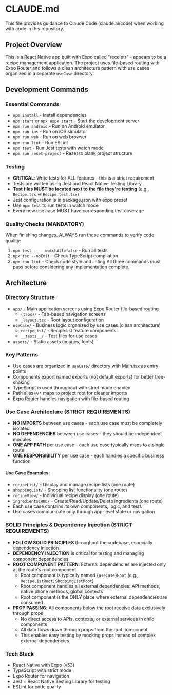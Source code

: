 # CLAUDE.md

This file provides guidance to Claude Code (claude.ai/code) when working with code in this repository.

## Project Overview
This is a React Native app built with Expo called "receiptr" - appears to be a recipe management application. The project uses file-based routing with Expo Router and follows a clean architecture pattern with use cases organized in a separate `useCase` directory.

## Development Commands

### Essential Commands
- `npm install` - Install dependencies
- `npm start` or `npx expo start` - Start the development server
- `npm run android` - Run on Android emulator
- `npm run ios` - Run on iOS simulator  
- `npm run web` - Run on web browser
- `npm run lint` - Run ESLint
- `npm test` - Run Jest tests with watch mode
- `npm run reset-project` - Reset to blank project structure

### Testing
- **CRITICAL**: Write tests for ALL features - this is a strict requirement
- Tests are written using Jest and React Native Testing Library
- **Test files MUST be located next to the file they're testing** (e.g., `Recipe.tsx` → `Recipe.test.tsx`)
- Jest configuration is in package.json with expo preset
- Use `npm test` to run tests in watch mode
- Every new use case MUST have corresponding test coverage

### Quality Checks (MANDATORY)
When finishing changes, ALWAYS run these commands to verify code quality:
1. `npm test -- --watchAll=false` - Run all tests
2. `npx tsc --noEmit` - Check TypeScript compilation
3. `npm run lint` - Check code style and linting
All three commands must pass before considering any implementation complete.

## Architecture

### Directory Structure
- `app/` - Main application screens using Expo Router file-based routing
  - `(tabs)/` - Tab-based navigation screens
  - `_layout.tsx` - Root layout configuration
- `useCase/` - Business logic organized by use cases (clean architecture)
  - `recipeList/` - Recipe list feature components
  - `__tests__/` - Test files for use cases
- `assets/` - Static assets (images, fonts)

### Key Patterns
- Use cases are organized in `useCase/` directory with Main.tsx as entry points
- Components export named exports (not default exports) for better tree-shaking
- TypeScript is used throughout with strict mode enabled
- Path alias `@/*` maps to project root for cleaner imports
- Expo Router handles navigation with file-based routing

### Use Case Architecture (STRICT REQUIREMENTS)
- **NO IMPORTS** between use cases - each use case must be completely isolated
- **NO DEPENDENCIES** between use cases - they should be independent modules
- **ONE APP PATH** per use case - each use case typically maps to a single route
- **ONE RESPONSIBILITY** per use case - each handles a specific business function

#### Use Case Examples:
- `recipeList/` - Display and manage recipe lists (one route)
- `shoppingList/` - Shopping list functionality (one route)
- `recipeView/` - Individual recipe display (one route)
- `ingredientsCRUD/` - Create/Read/Update/Delete ingredients (one route)
- Each use case contains its own components, logic, and tests
- Use cases communicate only through app-level state or navigation

### SOLID Principles & Dependency Injection (STRICT REQUIREMENTS)
- **FOLLOW SOLID PRINCIPLES** throughout the codebase, especially dependency injection
- **DEPENDENCY INJECTION** is critical for testing and managing component dependencies
- **ROOT COMPONENT PATTERN**: External dependencies are injected only at the route's root component
  - Root component is typically named `{useCase}Root` (e.g., `RecipeListRoot`, `ShoppingListRoot`)
  - Root component handles all external dependencies: API methods, native phone methods, global contexts
  - Root component is the ONLY place where external dependencies are consumed
- **PROP PASSING**: All components below the root receive data exclusively through props
  - No direct access to APIs, contexts, or external services in child components
  - All data flows down through props from the root component
  - This enables easy testing by mocking props instead of complex external dependencies

### Tech Stack
- React Native with Expo (v53)
- TypeScript with strict mode
- Expo Router for navigation
- Jest + React Native Testing Library for testing
- ESLint for code quality
